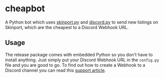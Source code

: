 # cheapbot
A Python bot which uses [skinport.py](https://github.com/PaxxPatriot/skinport.py) and [discord.py](https://github.com/Rapptz/discord.py) to send new listings on Skinport, which are the cheapest to a Discord Webhook URL.

Usage
-----

The release package comes with embedded Python so you don't have to install anything. Just simply put your Discord Webhook URL in the `config.py` file and you are good to go.
To find out how to create a Webhook to a Discord channel you can read this [support article](https://support.discord.com/hc/en-us/articles/228383668-Intro-to-Webhooks).
